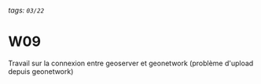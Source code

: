 ###### tags: `03/22`
# W09

Travail sur la connexion entre geoserver et geonetwork (problème d'upload depuis geonetwork)